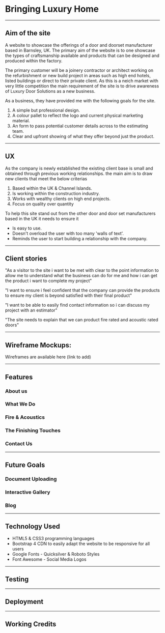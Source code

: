 [logo]: https://github.com/adam-p/markdown-here/raw/master/src/common/images/icon48.png "Logo Title Text 2"

# Bringing Luxury Home

---

## Aim of the site

A website to showcase the offerings of a door and doorset manufacturer based in Barnsley, UK. 
The primary aim of the website is to one showcase the types of craftsmanship available and products that can
be designed and produced within the factory.

The primary customer will be a joinery contractor or architect working on the refurbishment or new build project in areas such as high end hotels, listed buildings or direct to their private client.
As this is a neich market with very little competition the main requirement of the site is to drive awareness of Luxury Door Solutions as a new business.

As a business, they have provided me with the following goals for the site.

1. A simple but professional design.
2. A colour pallet to reflect the logo and current physical marketing material.
3. An form to pass potential customer details across to the estimating team.
4. Clear and upfront showing of what they offer beyond just the product.

---

## UX

As the company is newly established the existing client base is small and obtained through previous working relationships. the main aim is to draw new clients that meet the below criterias 

1. Based within the UK & Channel Islands.
2. Is working within the construction industry.
3. Works with wealthy clients on high end projects.
4. Focus on quality over quantity

To help this site stand out from the other door and door set manufacturers based in the UK it needs to ensure it
* Is easy to use.
* Doesn't overload the user with too many 'walls of text'.
* Reminds the user to start building a relationship with the company.

---

## Client stories

"As a visitor to the site i want to be met with clear to the point information to allow me to understand what the business can do for me and how i can get the product i want to complete my project"

"I want to ensure i feel confident that the company can provide the products to ensure my client is beyond satisfied with their final product"

"I want to be able to easily find contact information so i can discuss my project with an estimator"

"The site needs to explain that we can product fire rated and acoustic rated doors"

---

## Wireframe Mockups:

Wireframes are available here (link to add)

---

## Features

### About us

### What We Do

### Fire & Acoustics

### The Finishing Touches

### Contact Us

---

## Future Goals

### Document Uploading

### Interactive Gallery

### Blog

---

## Technology Used

* HTML5 & CSS3 programming languages
* Bootstrap 4 CDN to easily adapt the website to be responsive for all users
* Google Fonts - Quicksilver & Roboto Styles
* Font Awesome - Social Media Logos

---

## Testing

---

## Deployment

---

## Working Credits



